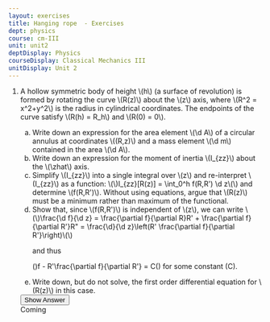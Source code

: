 ```yaml
---
layout: exercises
title: Hanging rope  - Exercises
dept: physics
course: cm-III
unit: unit2
deptDisplay: Physics
courseDisplay: Classical Mechanics III
unitDisplay: Unit 2
---
```

<ol>
<li> <div class="exercise">  A hollow symmetric body of height \(h\) (a surface of revolution) is formed by rotating the curve \(R(z)\) about the \(z\) axis, where \(R^2 = x^2+y^2\) is the radius in cylindrical coordinates. The endpoints of the curve satisfy \(R(h) = R_h\) and \(R(0) = 0\). 

<ol type="a">
<li> Write down an expression for the area element \(\d A\) of a circular annulus at coordinates \((R,z)\) and a mass element \(\d m\) contained in the area \(\d A\).
</li>
<li> Write down an expression for the moment of inertia \(I_{zz}\) about the \(\zhat\) axis.
</li>
<li> Simplify \(I_{zz}\) into a single integral over \(z\) and re-interpret \(I_{zz}\) as a function:
\(\)I_{zz}[R(z)] = \int_0^h f(R,R') \d z\(\)
and determine \(f(R,R')\). Without using equations, argue that \(R(z)\) must be a minimum rather than maximum of the functional.
</li>
<li> Show that, since \(f(R,R')\) is independent of \(z\), we can write 
\(\)\frac{\d f}{\d z} = \frac{\partial f}{\partial R}R' + \frac{\partial f}{\partial R'}R" = \frac{\d}{\d z}\left(R' \frac{\partial f}{\partial R'}\right)\(\)

and thus

\(\)f - R'\frac{\partial f}{\partial R'} = C\(\)
for some constant \(C\).

</li>
<li> Write down, but do not solve, the first order differential equation for \(R(z)\) in this case.
</li></ol>

<div class="answerBox"> 
 <button onclick="myFunction('answer20')" class="answerButton">Show Answer</button> 
 <div  id='answer20' class="answer" >
Coming
</div> 
 </div>

</div> </li></ol>



